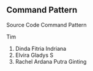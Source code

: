 ## Command Pattern
Source Code Command Pattern

Tim
1. Dinda Fitria Indriana
2. Elvira Gladys S
3. Rachel Ardana Putra Ginting
